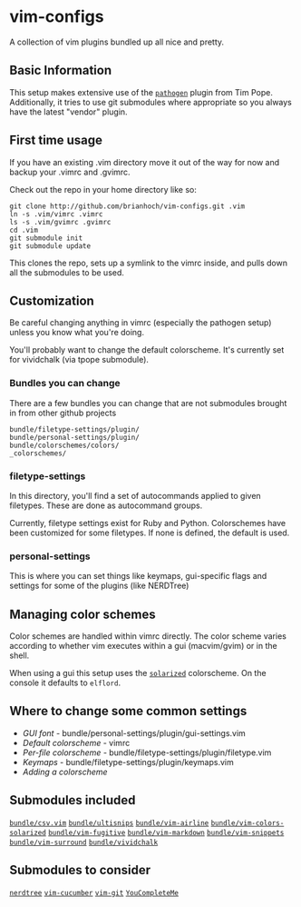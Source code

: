 # vim-configs #

A collection of vim plugins bundled up all nice and pretty.

## Basic Information ##

This setup makes extensive use of the [`pathogen`](http://github.com/tpope/vim-pathogen) plugin from Tim Pope.
Additionally, it tries to use git submodules where appropriate so you always have the latest "vendor" plugin.

## First time usage ##

If you have an existing .vim directory move it out of the way for now and backup your .vimrc and .gvimrc.

Check out the repo in your home directory like so:

```
git clone http://github.com/brianhoch/vim-configs.git .vim
ln -s .vim/vimrc .vimrc
ls -s .vim/gvimrc .gvimrc
cd .vim
git submodule init
git submodule update
```

This clones the repo, sets up a symlink to the vimrc inside, and pulls down all the submodules to be used.

## Customization ##

Be careful changing anything in vimrc (especially the pathogen setup) unless you know what you're doing.

You'll probably want to change the default colorscheme. It's currently set for vividchalk (via tpope submodule).

### Bundles you can change ##

There are a few bundles you can change that are not submodules brought in from other github projects

```
bundle/filetype-settings/plugin/
bundle/personal-settings/plugin/
bundle/colorschemes/colors/
_colorschemes/
```

### filetype-settings ###

In this directory, you'll find a set of autocommands applied to given filetypes. These are done as autocommand groups.

Currently, filetype settings exist for Ruby and Python. Colorschemes have been customized for some filetypes. If none is defined, the default is used.

### personal-settings ###

This is where you can set things like keymaps, gui-specific flags and settings for some of the plugins (like NERDTree)

## Managing color schemes ##

Color schemes are handled within vimrc directly. The color scheme varies according to whether vim executes within a gui (macvim/gvim) or in the shell.

When using a gui this setup uses the [`solarized`](https://github.com/altercation/vim-colors-solarized) colorscheme. On the console it defaults to `elflord`.

## Where to change some common settings ##

- *GUI font* - bundle/personal-settings/plugin/gui-settings.vim
- *Default colorscheme* - vimrc
- *Per-file colorscheme* - bundle/filetype-settings/plugin/filetype.vim
- *Keymaps* - bundle/filetype-settings/plugin/keymaps.vim
- *Adding a colorscheme*

## Submodules included ##

[`bundle/csv.vim`](https://github.com/chrisbra/csv.vim.git)
[`bundle/ultisnips`](https://github.com/SirVer/ultisnips.git)
[`bundle/vim-airline`](https://github.com/vim-airline/vim-airline.git)
[`bundle/vim-colors-solarized`](https://github.com/altercation/vim-colors-solarized.git)
[`bundle/vim-fugitive`](http://github.com/tpope/vim-fugitive.git)
[`bundle/vim-markdown`](http://github.com/tpope/vim-markdown.git)
[`bundle/vim-snippets`](https://github.com/honza/vim-snippets.git)
[`bundle/vim-surround`](https://github.com/tpope/vim-surround.git)
[`bundle/vividchalk`](http://github.com/tpope/vim-vividchalk.git)

## Submodules to consider ##

[`nerdtree`](http://github.com/scrooloose/nerdtree.git)
[`vim-cucumber`](http://github.com/tpope/vim-cucumber.git)
[`vim-git`](http://github.com/tpope/vim-git.git)
[`YouCompleteMe`](https://github.com/Valloric/YouCompleteMe.git)

